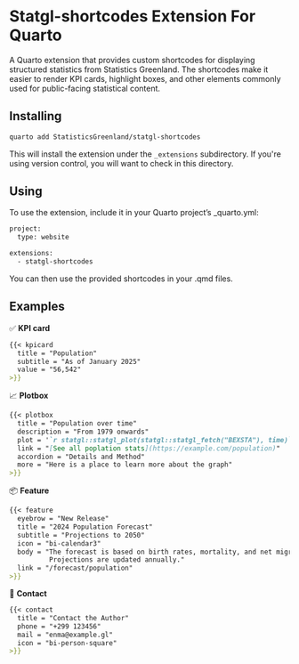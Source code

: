 # Statgl-shortcodes Extension For Quarto

A Quarto extension that provides custom shortcodes for displaying
structured statistics from Statistics Greenland. The shortcodes make it
easier to render KPI cards, highlight boxes, and other elements commonly
used for public-facing statistical content.

## Installing

``` bash
quarto add StatisticsGreenland/statgl-shortcodes
```

This will install the extension under the `_extensions` subdirectory. If
you're using version control, you will want to check in this directory.

## Using

To use the extension, include it in your Quarto project’s _quarto.yml:

``` bash
project:
  type: website

extensions:
  - statgl-shortcodes
```

You can then use the provided shortcodes in your .qmd files.

## Examples

✅ **KPI card**
``` markdown
{{< kpicard 
  title = "Population" 
  subtitle = "As of January 2025" 
  value = "56,542" 
>}}
```

📈 **Plotbox**
``` markdown
{{< plotbox
  title = "Population over time"
  description = "From 1979 onwards"
  plot = '`r statgl::statgl_plot(statgl::statgl_fetch("BEXSTA"), time)`'
  link = "[See all poplation stats](https://example.com/population)"
  accordion = "Details and Method"
  more = "Here is a place to learn more about the graph"
>}}
```

📦 **Feature**
``` markdown
{{< feature
  eyebrow = "New Release"
  title = "2024 Population Forecast"
  subtitle = "Projections to 2050"
  icon = "bi-calendar3"
  body = "The forecast is based on birth rates, mortality, and net migration. §§§
          Projections are updated annually."
  link = "/forecast/population"
>}}
```

📇 **Contact**
```markdown
{{< contact
  title = "Contact the Author"
  phone = "+299 123456"
  mail = "enma@example.gl"
  icon = "bi-person-square"
>}}
```